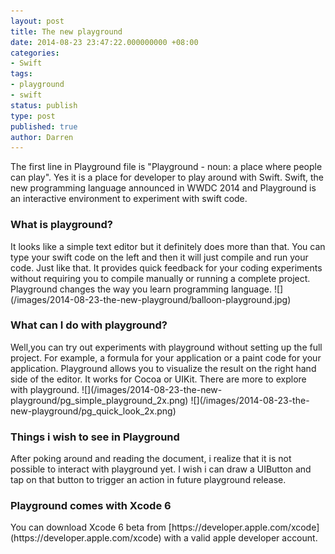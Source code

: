 ```yaml
---
layout: post
title: The new playground
date: 2014-08-23 23:47:22.000000000 +08:00
categories:
- Swift
tags:
- playground
- swift
status: publish
type: post
published: true
author: Darren
---
```


The first line in Playground file is "Playground - noun: a place where people can play". Yes it is a place for developer to play around with Swift. Swift, the new programming language announced in WWDC 2014 and Playground is an interactive environment to experiment with swift code.
<h3>What is playground?</h3>
It looks like a simple text editor but it definitely does more than that. You can type your swift code on the left and then it will just compile and run your code. Just like that. It provides quick feedback for your coding experiments without requiring you to compile manually or running a complete project. Playground changes the way you learn programming language.
![](/images/2014-08-23-the-new-playground/balloon-playground.jpg)
<h3>What can I do with playground?</h3>
Well,you can try out experiments with playground without setting up the full project. For example, a formula for your application or a paint code for your application. Playground allows you to visualize the result on the right hand side of the editor. It works for Cocoa or UIKit. There are more to explore with playground.
![](/images/2014-08-23-the-new-playground/pg_simple_playground_2x.png)
![](/images/2014-08-23-the-new-playground/pg_quick_look_2x.png)
<h3>Things i wish to see in Playground</h3>
After poking around and reading the document, i realize that it is not possible to interact with playground yet. I wish i can draw a UIButton and tap on that button to trigger an action in future playground release.
<h3>Playground comes with Xcode 6</h3>
You can download Xcode 6 beta from [https://developer.apple.com/xcode](https://developer.apple.com/xcode) with a valid apple developer account.
